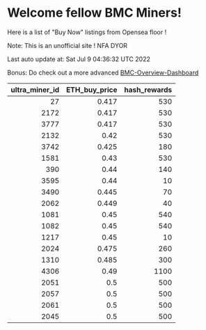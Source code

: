 # Welcome fellow BMC Miners!
Here is a list of "Buy Now" listings from Opensea floor !

Note: This is an unofficial site ! NFA DYOR

Last auto update at: Sat Jul  9 04:36:32 UTC 2022

Bonus: Do check out a more advanced [BMC-Overview-Dashboard](https://dune.com/defifunk/BMC-Overview-Dashboard)


|   ultra_miner_id |   ETH_buy_price |   hash_rewards |
|-----------------:|----------------:|---------------:|
|               27 |           0.417 |            530 |
|             2172 |           0.417 |            530 |
|             3777 |           0.417 |            530 |
|             2132 |           0.42  |            530 |
|             3742 |           0.425 |            180 |
|             1581 |           0.43  |            530 |
|              390 |           0.44  |            140 |
|             3595 |           0.44  |             10 |
|             3490 |           0.445 |             70 |
|             2062 |           0.449 |             40 |
|             1081 |           0.45  |            540 |
|             1082 |           0.45  |            540 |
|             1217 |           0.45  |             10 |
|             2024 |           0.475 |            260 |
|             1310 |           0.485 |            300 |
|             4306 |           0.49  |           1100 |
|             2051 |           0.5   |            500 |
|             2057 |           0.5   |            500 |
|             2061 |           0.5   |            500 |
|             2045 |           0.5   |            500 |